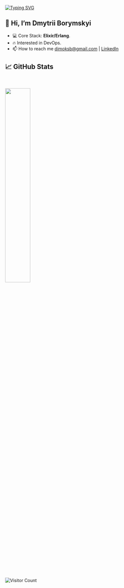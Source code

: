 [![Typing SVG](https://readme-typing-svg.herokuapp.com/?lines=Solo+++++++?&font=Courier&color=7EEAF4)](https://git.io/typing-svg)

## 👋 Hi, I’m Dmytrii Borymskyi
- 💻 Core Stack: **Elixir/Erlang**.
- 🔥 Interested in DevOps.
- 📫 How to reach me dimoksb@gmail.com | [LinkedIn](https://www.linkedin.com/in/borymskyi/)

## 📈 GitHub Stats

<br>
<p>
  <img width="40%" src="https://github-readme-stats.vercel.app/api/top-langs/?username=borymskyi&layout=compact&langs_count=10&hide_border=true&theme=radical&hide=sass,makefile,mustache,HTML,Shell" />
</p>

![Visitor Count](https://komarev.com/ghpvc/?username=borymskyi&style=flat-square&color=blueviolet)
